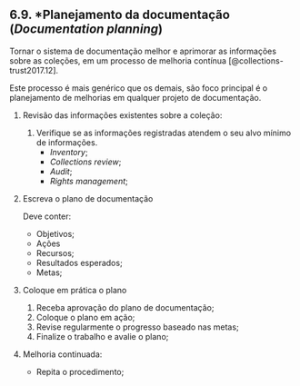 ## 6.9. \*Planejamento da documentação (_Documentation planning_)

Tornar o sistema de documentação melhor e aprimorar as informações sobre as coleções, em um processo de melhoria contínua [@collections-trust2017.12].

Este processo é mais genérico que os demais, são foco principal é o planejamento de melhorias em qualquer projeto de documentação.

1.  Revisão das informações existentes sobre a coleção:

    1.  Verifique se as informações registradas atendem o seu alvo mínimo de informações.
        -   _Inventory_;
        -   _Collections review_;
        -   _Audit_;
        -   _Rights management_;

2.  Escreva o plano de documentação

    Deve conter:

    -   Objetivos;
    -   Ações
    -   Recursos;
    -   Resultados esperados;
    -   Metas;

3.  Coloque em prática o plano

    1.  Receba aprovação do plano de documentação;
    2.  Coloque o plano em ação;
    3.  Revise regularmente o progresso baseado nas metas;
    4.  Finalize o trabalho e avalie o plano;

4.  Melhoria continuada:

    -   Repita o procedimento;
